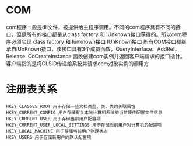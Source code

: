 # COM
com程序一般是dll文件，被提供给主程序调用。不同的com程序具有不同的接口，但是所有的接口都是从class factory 和 IUnknown接口获得的。所以com程序必须实现 class factory 和 Iunknown接口
IUnKnown接口
所有COM接口都继承自IUnKnown接口，该接口具有3个成员函数，QueryInterface、AddRef、Release. 
CoCreateInstance 函数创建com实例并返回客户端请求的接口指针。客户端指的是将CLSID传递给系统并请求com对象实例的调用方


# 注册表关系
```
HKEY_CLASSES_ROOT 用于存储一些文档类型、类、类的关联属性
HKEY_CURRENT_CONFIG 用户存储有关本地计算机系统的当前硬件配置文件信息
HKEY_CURRENT_USER 用于存储当前用户配置项
HKEY_CURRENT_USER_LOCAL_SETTINGS 用于存储当前用户对计算机的配置项
HKEY_LOCAL_MACHINE 用于存储当前用户物理状态
HKEY_USERS 用于存储新用户的默认配置项
```